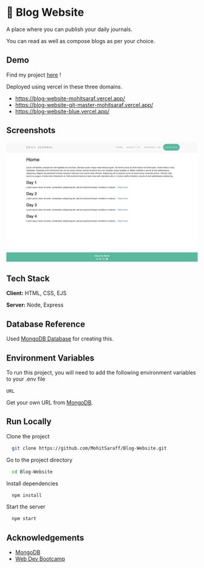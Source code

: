 
# 📓 Blog Website

A place where you can publish your daily journals.

You can read as well as compose blogs as per your choice.


## Demo

Find my project [here](https://blog-website-mohitsaraf.vercel.app/) !

Deployed using vercel in these three domains.

- https://blog-website-mohitsaraf.vercel.app/
- https://blog-website-git-master-mohitsaraf.vercel.app/
- https://blog-website-blue.vercel.app/


## Screenshots

![App Screenshot](https://raw.githubusercontent.com/MohitSaraff/Blog-Website/master/public/images/Screenshot.png)


## Tech Stack

**Client:** HTML, CSS, EJS

**Server:** Node, Express


## Database Reference

Used [MongoDB Database](https://www.mongodb.com/) for creating this.
## Environment Variables

To run this project, you will need to add the following environment variables to your .env file

`URL`

Get your own URL from [MongoDB](https://www.mongodb.com/).
## Run Locally

Clone the project

```bash
  git clone https://github.com/MohitSaraff/Blog-Website.git
```

Go to the project directory

```bash
  cd Blog-Website
```

Install dependencies

```bash
  npm install
```

Start the server

```bash
  npm start
```


## Acknowledgements

 - [MongoDB](https://www.mongodb.com/)
 - [Web Dev Bootcamp](https://www.udemy.com/course/the-complete-web-development-bootcamp)

